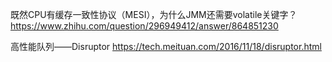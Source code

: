 既然CPU有缓存一致性协议（MESI），为什么JMM还需要volatile关键字？
https://www.zhihu.com/question/296949412/answer/864851230

高性能队列——Disruptor
https://tech.meituan.com/2016/11/18/disruptor.html

